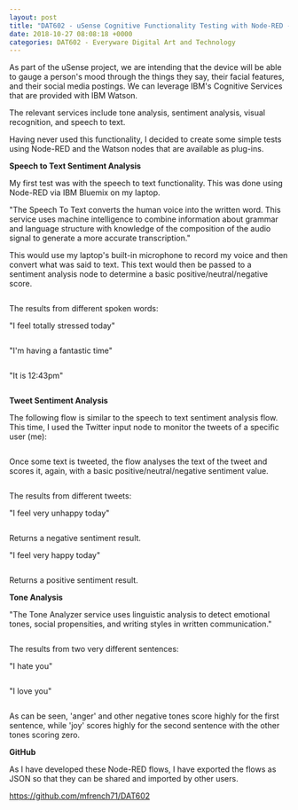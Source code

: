 ```yaml
---
layout: post
title: "DAT602 - uSense Cognitive Functionality Testing with Node-RED - Sentiment and Tone"
date: 2018-10-27 08:08:18 +0000
categories: DAT602 - Everyware Digital Art and Technology
---
```


<!-- wp:paragraph -->
<p>As part of the uSense project, we are intending that the device will be able to gauge a person's mood through the things they say, their facial features, and their social media postings. We can leverage IBM's Cognitive Services that are provided with IBM Watson.</p>
<!-- /wp:paragraph -->

<!-- wp:paragraph -->
<p>The relevant services include tone analysis, sentiment analysis, visual recognition, and speech to text.</p>
<!-- /wp:paragraph -->

<!-- wp:paragraph -->
<p>Having never used this functionality, I decided to create some simple tests using Node-RED and the Watson nodes that are available as plug-ins.</p>
<!-- /wp:paragraph -->

<!-- wp:paragraph -->
<p><strong>Speech to Text Sentiment Analysis</strong></p>
<!-- /wp:paragraph -->

<!-- wp:paragraph -->
<p>My first test was with the speech to text functionality. This was done using Node-RED via IBM Bluemix on my laptop.</p>
<!-- /wp:paragraph -->

<!-- wp:paragraph -->
<p>"The Speech To Text converts the human voice into the written word. This service uses machine intelligence to combine information about grammar and language structure with knowledge of the composition of the audio signal to generate a more accurate transcription."</p>
<!-- /wp:paragraph -->

<!-- wp:paragraph -->
<p>This would use my laptop's built-in microphone to record my voice and then convert what was said to text. This text would then be passed to a sentiment analysis node to determine a basic positive/neutral/negative score.</p>
<!-- /wp:paragraph -->

<!-- wp:image {"id":966,"sizeSlug":"full","linkDestination":"media"} -->
<figure class="wp-block-image size-full"><a href="https://res.cloudinary.com/circleseven/image/upload/speech_to_text_node.png"><img src="https://res.cloudinary.com/circleseven/image/upload/speech_to_text_node.png" alt="" class="wp-image-966"/></a></figure>
<!-- /wp:image -->

<!-- wp:paragraph -->
<p>The results from different spoken words:</p>
<!-- /wp:paragraph -->

<!-- wp:paragraph -->
<p>"I feel totally stressed today"</p>
<!-- /wp:paragraph -->

<!-- wp:image {"id":967,"sizeSlug":"full","linkDestination":"media"} -->
<figure class="wp-block-image size-full"><a href="https://res.cloudinary.com/circleseven/image/upload/Screenshot-2018-10-27-at-12.42.45.png"><img src="https://res.cloudinary.com/circleseven/image/upload/Screenshot-2018-10-27-at-12.42.45.png" alt="" class="wp-image-967"/></a></figure>
<!-- /wp:image -->

<!-- wp:paragraph -->
<p>"I'm having a fantastic time"</p>
<!-- /wp:paragraph -->

<!-- wp:image {"id":968,"sizeSlug":"full","linkDestination":"media"} -->
<figure class="wp-block-image size-full"><a href="https://res.cloudinary.com/circleseven/image/upload/Screenshot-2018-10-27-at-12.43.14.png"><img src="https://res.cloudinary.com/circleseven/image/upload/Screenshot-2018-10-27-at-12.43.14.png" alt="" class="wp-image-968"/></a></figure>
<!-- /wp:image -->

<!-- wp:paragraph -->
<p>"It is 12:43pm"</p>
<!-- /wp:paragraph -->

<!-- wp:image {"id":969,"sizeSlug":"full","linkDestination":"media"} -->
<figure class="wp-block-image size-full"><a href="https://res.cloudinary.com/circleseven/image/upload/Screenshot-2018-10-27-at-12.44.13.png"><img src="https://res.cloudinary.com/circleseven/image/upload/Screenshot-2018-10-27-at-12.44.13.png" alt="" class="wp-image-969"/></a></figure>
<!-- /wp:image -->

<!-- wp:paragraph -->
<p><strong>Tweet Sentiment Analysis</strong></p>
<!-- /wp:paragraph -->

<!-- wp:paragraph -->
<p>The following flow is similar to the speech to text sentiment analysis flow. This time, I used the Twitter input node to monitor the tweets of a specific user (me):</p>
<!-- /wp:paragraph -->

<!-- wp:image {"id":970,"sizeSlug":"full","linkDestination":"media"} -->
<figure class="wp-block-image size-full"><a href="https://res.cloudinary.com/circleseven/image/upload/edit_twitter_input_node.png"><img src="https://res.cloudinary.com/circleseven/image/upload/edit_twitter_input_node.png" alt="" class="wp-image-970"/></a></figure>
<!-- /wp:image -->

<!-- wp:paragraph -->
<p>Once some text is tweeted, the flow analyses the text of the tweet and scores it, again, with a basic positive/neutral/negative sentiment value.</p>
<!-- /wp:paragraph -->

<!-- wp:image {"id":971,"sizeSlug":"full","linkDestination":"custom"} -->
<figure class="wp-block-image size-full"><img src="https://res.cloudinary.com/circleseven/image/upload/Screenshot-2018-10-26-at-13.19.54.png" alt="" class="wp-image-971"/></figure>
<!-- /wp:image -->

<!-- wp:paragraph -->
<p>The results from different tweets:</p>
<!-- /wp:paragraph -->

<!-- wp:paragraph -->
<p>"I feel very unhappy today"</p>
<!-- /wp:paragraph -->

<!-- wp:image {"id":972,"sizeSlug":"full","linkDestination":"media"} -->
<figure class="wp-block-image size-full"><a href="https://res.cloudinary.com/circleseven/image/upload/Screenshot-2018-10-26-at-15.44.41.png"><img src="https://res.cloudinary.com/circleseven/image/upload/Screenshot-2018-10-26-at-15.44.41.png" alt="" class="wp-image-972"/></a></figure>
<!-- /wp:image -->

<!-- wp:paragraph -->
<p>Returns a negative sentiment result.</p>
<!-- /wp:paragraph -->

<!-- wp:paragraph -->
<p>"I feel very happy today"</p>
<!-- /wp:paragraph -->

<!-- wp:image {"id":973,"sizeSlug":"full","linkDestination":"media"} -->
<figure class="wp-block-image size-full"><a href="https://res.cloudinary.com/circleseven/image/upload/Screenshot-2018-10-26-at-15.46.14.png"><img src="https://res.cloudinary.com/circleseven/image/upload/Screenshot-2018-10-26-at-15.46.14.png" alt="" class="wp-image-973"/></a></figure>
<!-- /wp:image -->

<!-- wp:paragraph -->
<p>Returns a positive sentiment result.</p>
<!-- /wp:paragraph -->

<!-- wp:paragraph -->
<p><strong>Tone Analysis</strong></p>
<!-- /wp:paragraph -->

<!-- wp:paragraph -->
<p>"The Tone Analyzer service uses linguistic analysis to detect emotional tones, social propensities, and writing styles in written communication."</p>
<!-- /wp:paragraph -->

<!-- wp:image {"id":974,"sizeSlug":"full","linkDestination":"media"} -->
<figure class="wp-block-image size-full"><a href="https://res.cloudinary.com/circleseven/image/upload/Screenshot-2018-10-26-at-13.20.15.png"><img src="https://res.cloudinary.com/circleseven/image/upload/Screenshot-2018-10-26-at-13.20.15.png" alt="" class="wp-image-974"/></a></figure>
<!-- /wp:image -->

<!-- wp:paragraph -->
<p>The results from two very different sentences:</p>
<!-- /wp:paragraph -->

<!-- wp:paragraph -->
<p>"I hate you"</p>
<!-- /wp:paragraph -->

<!-- wp:image {"id":975,"sizeSlug":"full","linkDestination":"media"} -->
<figure class="wp-block-image size-full"><a href="https://res.cloudinary.com/circleseven/image/upload/Screenshot-2018-10-26-at-15.09.36.png"><img src="https://res.cloudinary.com/circleseven/image/upload/Screenshot-2018-10-26-at-15.09.36.png" alt="" class="wp-image-975"/></a></figure>
<!-- /wp:image -->

<!-- wp:paragraph -->
<p>"I love you"</p>
<!-- /wp:paragraph -->

<!-- wp:image {"id":976,"sizeSlug":"full","linkDestination":"media"} -->
<figure class="wp-block-image size-full"><a href="https://res.cloudinary.com/circleseven/image/upload/Screenshot-2018-10-26-at-15.10.02.png"><img src="https://res.cloudinary.com/circleseven/image/upload/Screenshot-2018-10-26-at-15.10.02.png" alt="" class="wp-image-976"/></a></figure>
<!-- /wp:image -->

<!-- wp:paragraph -->
<p>As can be seen, 'anger' and other negative tones score highly for the first sentence, while 'joy' scores highly for the second sentence with the other tones scoring zero.</p>
<!-- /wp:paragraph -->

<!-- wp:paragraph -->
<p><strong>GitHub</strong></p>
<!-- /wp:paragraph -->

<!-- wp:paragraph -->
<p>As I have developed these Node-RED flows, I have exported the flows as JSON so that they can be shared and imported by other users.</p>
<!-- /wp:paragraph -->

<!-- wp:paragraph -->
<p><a href="https://github.com/mfrench71/DAT602" target="_blank" rel="noreferrer noopener">https://github.com/mfrench71/DAT602</a></p>
<!-- /wp:paragraph -->
